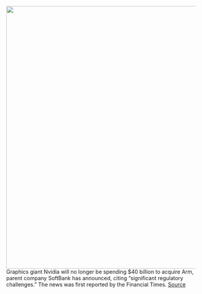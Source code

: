 <img src='https://cdn.vox-cdn.com/thumbor/smJRDpQi-YGJeSpBTPO0o6v-G6Q=/0x0:3000x2000/1200x800/filters:focal(1260x760:1740x1240)/cdn.vox-cdn.com/uploads/chorus_image/image/70482117/957037018.5.jpg' width='700px' /><br/>
Graphics giant Nvidia will no longer be spending $40 billion to acquire Arm, parent company SoftBank has announced, citing “significant regulatory challenges.” The news was first reported by the Financial Times.
<a href='https://www.theverge.com/2022/2/7/22922731/nvidia-no-longer-buying-acquiring-arm-reportedly'> Source <a/>